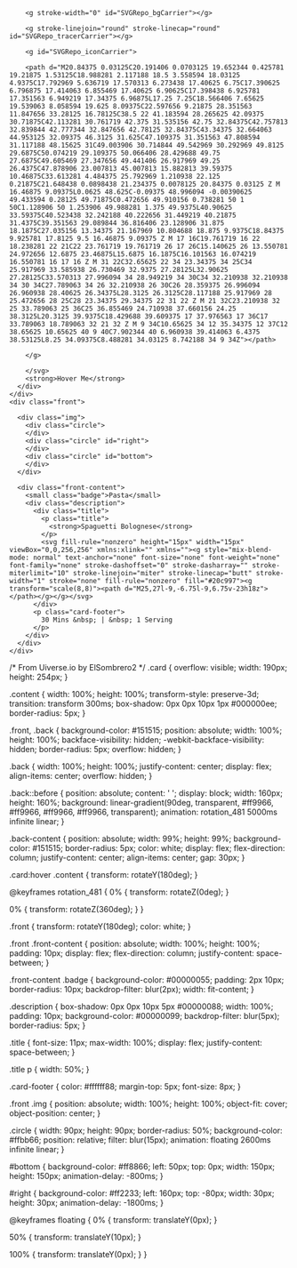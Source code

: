 <div class="card">
  <div class="content">
    <div class="back">
      <div class="back-content">
        <svg stroke="#ffffff" xmlns:xlink="" xmlns="" viewBox="0 0 50 50" height="50px" width="50px" fill="#ffffff">

        <g stroke-width="0" id="SVGRepo_bgCarrier"></g>

        <g stroke-linejoin="round" stroke-linecap="round" id="SVGRepo_tracerCarrier"></g>

        <g id="SVGRepo_iconCarrier">

        <path d="M20.84375 0.03125C20.191406 0.0703125 19.652344 0.425781 19.21875 1.53125C18.988281 2.117188 18.5 3.558594 18.03125 4.9375C17.792969 5.636719 17.570313 6.273438 17.40625 6.75C17.390625 6.796875 17.414063 6.855469 17.40625 6.90625C17.398438 6.925781 17.351563 6.949219 17.34375 6.96875L17.25 7.25C18.566406 7.65625 19.539063 8.058594 19.625 8.09375C22.597656 9.21875 28.351563 11.847656 33.28125 16.78125C38.5 22 41.183594 28.265625 42.09375 30.71875C42.113281 30.761719 42.375 31.535156 42.75 32.84375C42.757813 32.839844 42.777344 32.847656 42.78125 32.84375C43.34375 32.664063 44.953125 32.09375 46.3125 31.625C47.109375 31.351563 47.808594 31.117188 48.15625 31C49.003906 30.714844 49.542969 30.292969 49.8125 29.6875C50.074219 29.109375 50.066406 28.429688 49.75 27.6875C49.605469 27.347656 49.441406 26.917969 49.25 26.4375C47.878906 23.007813 45.007813 15.882813 39.59375 10.46875C33.613281 4.484375 25.792969 1.210938 22.125 0.21875C21.648438 0.0898438 21.234375 0.0078125 20.84375 0.03125 Z M 16.46875 9.09375L0.0625 48.625C-0.09375 48.996094 -0.00390625 49.433594 0.28125 49.71875C0.472656 49.910156 0.738281 50 1 50C1.128906 50 1.253906 49.988281 1.375 49.9375L40.90625 33.59375C40.523438 32.242188 40.222656 31.449219 40.21875 31.4375C39.351563 29.089844 36.816406 23.128906 31.875 18.1875C27.035156 13.34375 21.167969 10.804688 18.875 9.9375C18.84375 9.925781 17.8125 9.5 16.46875 9.09375 Z M 17 16C19.761719 16 22 18.238281 22 21C22 23.761719 19.761719 26 17 26C15.140625 26 13.550781 24.972656 12.6875 23.46875L15.6875 16.1875C16.101563 16.074219 16.550781 16 17 16 Z M 31 22C32.65625 22 34 23.34375 34 25C34 25.917969 33.585938 26.730469 32.9375 27.28125L32.90625 27.28125C33.570313 27.996094 34 28.949219 34 30C34 32.210938 32.210938 34 30 34C27.789063 34 26 32.210938 26 30C26 28.359375 26.996094 26.960938 28.40625 26.34375L28.3125 26.3125C28.117188 25.917969 28 25.472656 28 25C28 23.34375 29.34375 22 31 22 Z M 21 32C23.210938 32 25 33.789063 25 36C25 36.855469 24.710938 37.660156 24.25 38.3125L20.3125 39.9375C18.429688 39.609375 17 37.976563 17 36C17 33.789063 18.789063 32 21 32 Z M 9 34C10.65625 34 12 35.34375 12 37C12 38.65625 10.65625 40 9 40C7.902344 40 6.960938 39.414063 6.4375 38.53125L8.25 34.09375C8.488281 34.03125 8.742188 34 9 34Z"></path>

        </g>

        </svg>
        <strong>Hover Me</strong>
      </div>
    </div>
    <div class="front">
      
      <div class="img">
        <div class="circle">
        </div>
        <div class="circle" id="right">
        </div>
        <div class="circle" id="bottom">
        </div>
      </div>

      <div class="front-content">
        <small class="badge">Pasta</small>
        <div class="description">
          <div class="title">
            <p class="title">
              <strong>Spaguetti Bolognese</strong>
            </p>
            <svg fill-rule="nonzero" height="15px" width="15px" viewBox="0,0,256,256" xmlns:xlink="" xmlns=""><g style="mix-blend-mode: normal" text-anchor="none" font-size="none" font-weight="none" font-family="none" stroke-dashoffset="0" stroke-dasharray="" stroke-miterlimit="10" stroke-linejoin="miter" stroke-linecap="butt" stroke-width="1" stroke="none" fill-rule="nonzero" fill="#20c997"><g transform="scale(8,8)"><path d="M25,27l-9,-6.75l-9,6.75v-23h18z"></path></g></g></svg>
          </div>
          <p class="card-footer">
            30 Mins &nbsp; | &nbsp; 1 Serving
          </p>
        </div>
      </div>
    </div>
  </div>
</div>


/* From Uiverse.io by ElSombrero2 */ 
.card {
  overflow: visible;
  width: 190px;
  height: 254px;
}

.content {
  width: 100%;
  height: 100%;
  transform-style: preserve-3d;
  transition: transform 300ms;
  box-shadow: 0px 0px 10px 1px #000000ee;
  border-radius: 5px;
}

.front, .back {
  background-color: #151515;
  position: absolute;
  width: 100%;
  height: 100%;
  backface-visibility: hidden;
  -webkit-backface-visibility: hidden;
  border-radius: 5px;
  overflow: hidden;
}

.back {
  width: 100%;
  height: 100%;
  justify-content: center;
  display: flex;
  align-items: center;
  overflow: hidden;
}

.back::before {
  position: absolute;
  content: ' ';
  display: block;
  width: 160px;
  height: 160%;
  background: linear-gradient(90deg, transparent, #ff9966, #ff9966, #ff9966, #ff9966, transparent);
  animation: rotation_481 5000ms infinite linear;
}

.back-content {
  position: absolute;
  width: 99%;
  height: 99%;
  background-color: #151515;
  border-radius: 5px;
  color: white;
  display: flex;
  flex-direction: column;
  justify-content: center;
  align-items: center;
  gap: 30px;
}

.card:hover .content {
  transform: rotateY(180deg);
}

@keyframes rotation_481 {
  0% {
    transform: rotateZ(0deg);
  }

  0% {
    transform: rotateZ(360deg);
  }
}

.front {
  transform: rotateY(180deg);
  color: white;
}

.front .front-content {
  position: absolute;
  width: 100%;
  height: 100%;
  padding: 10px;
  display: flex;
  flex-direction: column;
  justify-content: space-between;
}

.front-content .badge {
  background-color: #00000055;
  padding: 2px 10px;
  border-radius: 10px;
  backdrop-filter: blur(2px);
  width: fit-content;
}

.description {
  box-shadow: 0px 0px 10px 5px #00000088;
  width: 100%;
  padding: 10px;
  background-color: #00000099;
  backdrop-filter: blur(5px);
  border-radius: 5px;
}

.title {
  font-size: 11px;
  max-width: 100%;
  display: flex;
  justify-content: space-between;
}

.title p {
  width: 50%;
}

.card-footer {
  color: #ffffff88;
  margin-top: 5px;
  font-size: 8px;
}

.front .img {
  position: absolute;
  width: 100%;
  height: 100%;
  object-fit: cover;
  object-position: center;
}

.circle {
  width: 90px;
  height: 90px;
  border-radius: 50%;
  background-color: #ffbb66;
  position: relative;
  filter: blur(15px);
  animation: floating 2600ms infinite linear;
}

#bottom {
  background-color: #ff8866;
  left: 50px;
  top: 0px;
  width: 150px;
  height: 150px;
  animation-delay: -800ms;
}

#right {
  background-color: #ff2233;
  left: 160px;
  top: -80px;
  width: 30px;
  height: 30px;
  animation-delay: -1800ms;
}

@keyframes floating {
  0% {
    transform: translateY(0px);
  }

  50% {
    transform: translateY(10px);
  }

  100% {
    transform: translateY(0px);
  }
}